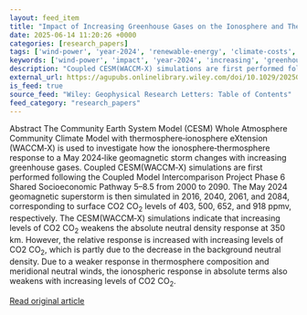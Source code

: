 ```yaml
---
layout: feed_item
title: "Impact of Increasing Greenhouse Gases on the Ionosphere and Thermosphere Response to a May 2024‐Like Geomagnetic Superstorm"
date: 2025-06-14 11:20:26 +0000
categories: [research_papers]
tags: ['wind-power', 'year-2024', 'renewable-energy', 'climate-costs', 'economic-impacts']
keywords: ['wind-power', 'impact', 'year-2024', 'increasing', 'greenhouse', 'renewable-energy', 'climate-costs', 'economic-impacts']
description: "Coupled CESM(WACCM‐X) simulations are first performed following the Coupled Model Intercomparison Project Phase 6 Shared Socioeconomic Pathway 5–8"
external_url: https://agupubs.onlinelibrary.wiley.com/doi/10.1029/2025GL116445?af=R
is_feed: true
source_feed: "Wiley: Geophysical Research Letters: Table of Contents"
feed_category: "research_papers"
---
```


Abstract The Community Earth System Model (CESM) Whole Atmosphere Community Climate Model with thermosphere‐ionosphere eXtension (WACCM‐X) is used to investigate how the ionosphere‐thermosphere response to a May 2024‐like geomagnetic storm changes with increasing greenhouse gases. Coupled CESM(WACCM‐X) simulations are first performed following the Coupled Model Intercomparison Project Phase 6 Shared Socioeconomic Pathway 5–8.5 from 2000 to 2090. The May 2024 geomagnetic superstorm is then simulated in 2016, 2040, 2061, and 2084, corresponding to surface CO2 ${\text{CO}}_{2}$ levels of 403, 500, 652, and 918 ppmv, respectively. The CESM(WACCM‐X) simulations indicate that increasing levels of CO2 ${\text{CO}}_{2}$ weakens the absolute neutral density response at 350 km. However, the relative response is increased with increasing levels of CO2 ${\text{CO}}_{2}$, which is partly due to the decrease in the background neutral density. Due to a weaker response in thermosphere composition and meridional neutral winds, the ionospheric response in absolute terms also weakens with increasing levels of CO2 ${\text{CO}}_{2}$.

[Read original article](https://agupubs.onlinelibrary.wiley.com/doi/10.1029/2025GL116445?af=R)

